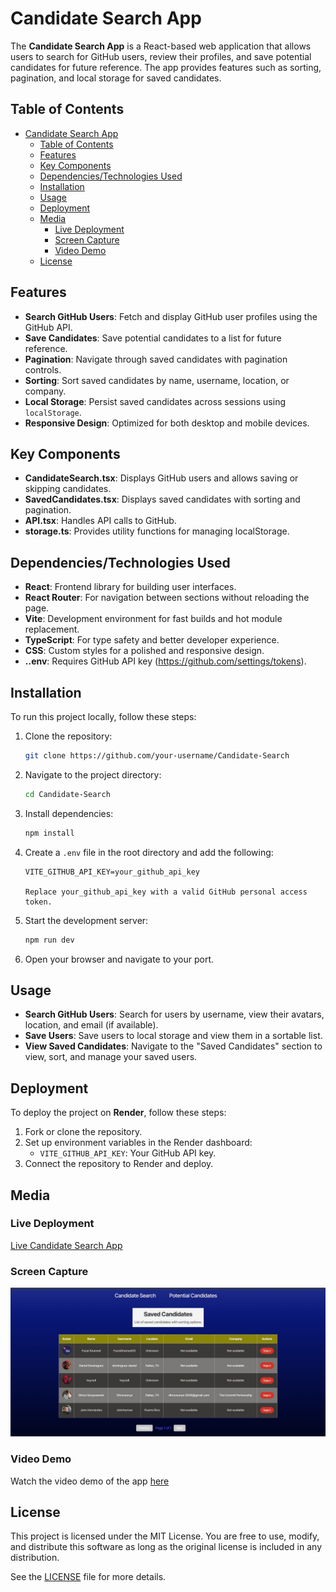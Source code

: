 # Candidate Search App

The **Candidate Search App** is a React-based web application that allows users to search for GitHub users, review their profiles, and save potential candidates for future reference. The app provides features such as sorting, pagination, and local storage for saved candidates.

## Table of Contents

- [Candidate Search App](#candidate-search-app)
  - [Table of Contents](#table-of-contents)
  - [Features](#features)
  - [Key Components](#key-components)
  - [Dependencies/Technologies Used](#dependenciestechnologies-used)
  - [Installation](#installation)
  - [Usage](#usage)
  - [Deployment](#deployment)
  - [Media](#media)
    - [Live Deployment](#live-deployment)
    - [Screen Capture](#screen-capture)
    - [Video Demo](#video-demo)
  - [License](#license)

## Features

- **Search GitHub Users**: Fetch and display GitHub user profiles using the GitHub API.
- **Save Candidates**: Save potential candidates to a list for future reference.
- **Pagination**: Navigate through saved candidates with pagination controls.
- **Sorting**: Sort saved candidates by name, username, location, or company.
- **Local Storage**: Persist saved candidates across sessions using `localStorage`.
- **Responsive Design**: Optimized for both desktop and mobile devices.

## Key Components

- **CandidateSearch.tsx**: Displays GitHub users and allows saving or skipping candidates.
- **SavedCandidates.tsx**: Displays saved candidates with sorting and pagination.
- **API.tsx**: Handles API calls to GitHub.
- **storage.ts**: Provides utility functions for managing localStorage.

## Dependencies/Technologies Used

- **React**: Frontend library for building user interfaces.
- **React Router**: For navigation between sections without reloading the page.
- **Vite**: Development environment for fast builds and hot module replacement.
- **TypeScript**: For type safety and better developer experience.
- **CSS**: Custom styles for a polished and responsive design.
- **..env**: Requires GitHub API key (<https://github.com/settings/tokens>).

## Installation

To run this project locally, follow these steps:

1. Clone the repository:

   ```bash
   git clone https://github.com/your-username/Candidate-Search
   ```

2. Navigate to the project directory:

   ```bash
   cd Candidate-Search
   ```

3. Install dependencies:

   ```bash
   npm install
   ```

4. Create a `.env` file in the root directory and add the following:

    ```env
    VITE_GITHUB_API_KEY=your_github_api_key 

    Replace your_github_api_key with a valid GitHub personal access token.
    ```

5. Start the development server:

   ```bash
   npm run dev
   ```

6. Open your browser and navigate to your port.

## Usage

- **Search GitHub Users**: Search for users by username, view their avatars, location, and email (if available).
- **Save Users**: Save users to local storage and view them in a sortable list.
- **View Saved Candidates**: Navigate to the "Saved Candidates" section to view, sort, and manage your saved users.

## Deployment

To deploy the project on **Render**, follow these steps:

1. Fork or clone the repository.
2. Set up environment variables in the Render dashboard:
    - `VITE_GITHUB_API_KEY`: Your GitHub API key.
3. Connect the repository to Render and deploy.

## Media

### Live Deployment

[Live Candidate Search App](https://candidate-search-pdrr.onrender.com/)

### Screen Capture

![Candidate Search App Screenshot](./public/candidatesearchscreencap.jpg)

### Video Demo

Watch the video demo of the app [here](https://drive.google.com/file/d/1nEKjZC-Iqtj6MZ7Iryw2j6tCbYoV_x2Y/view?usp=sharing)

## License

This project is licensed under the MIT License. You are free to use, modify, and distribute this software as long as the original license is included in any distribution.

See the [LICENSE](./LICENSE) file for more details.